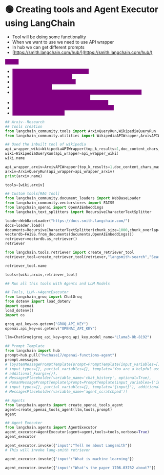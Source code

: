 # 🟢 Creating tools and Agent Executor using LangChain

* Tool will be doing some functionality
* When we want to use we need to use API wrapper
* In hub we can get different prompts
* [https://smith.langchain.com/hub/](https://smith.langchain.com/hub/)

<mark style="color:purple;background-color:purple;">**Steps:**</mark>

* <mark style="color:purple;background-color:purple;">Import utility and tools from langchain</mark>
* <mark style="color:purple;background-color:purple;">Initialize API wrapper of utility</mark>
* <mark style="color:purple;background-color:purple;">Initialize tool using API wrapper</mark>
* <mark style="color:purple;background-color:purple;">create a list of tools</mark>
* <mark style="color:purple;background-color:purple;">We can also create a tool using vectorDB - We will be creating a retriever and then create Retriever tool</mark>
* <mark style="color:purple;background-color:purple;">Create an agent by passing - llm , tools, prompt</mark>
* <mark style="color:purple;background-color:purple;">Instantiate agent executor using the agent created</mark>
* <mark style="color:purple;background-color:purple;">Invoke the agent executor</mark>

```python
## Arxiv--Research
## Tools creation
from langchain_community.tools import ArxivQueryRun,WikipediaQueryRun
from langchain_community.utilities import WikipediaAPIWrapper,ArxivAPIWrapper

## Used the inbuilt tool of wikipedia
api_wrapper_wiki=WikipediaAPIWrapper(top_k_results=1,doc_content_chars_max=250)
wiki=WikipediaQueryRun(api_wrapper=api_wrapper_wiki)
wiki.name

api_wrapper_arxiv=ArxivAPIWrapper(top_k_results=1,doc_content_chars_max=250)
arxiv=ArxivQueryRun(api_wrapper=api_wrapper_arxiv)
print(arxiv.name)

tools=[wiki,arxiv]

## Custom tools[RAG Tool]
from langchain_community.document_loaders import WebBaseLoader
from langchain_community.vectorstores import FAISS
from langchain_openai import OpenAIEmbeddings
from langchain_text_splitters import RecursiveCharacterTextSplitter

loader=WebBaseLoader("https://docs.smith.langchain.com/")
docs=loader.load()
documents=RecursiveCharacterTextSplitter(chunk_size=1000,chunk_overlap=200).split_documents(docs)
vectordb=FAISS.from_documents(documents,OpenAIEmbeddings())
retriever=vectordb.as_retriever()
retriever

from langchain.tools.retriever import create_retriever_tool
retriever_tool=create_retriever_tool(retriever,"langsmith-search","Search any information about Langsmith ")

retriever_tool.name

tools=[wiki,arxiv,retriever_tool]

## Run all this tools with Agents and LLM Models

## Tools, LLM-->AgentExecutor
from langchain_groq import ChatGroq
from dotenv import load_dotenv
import openai
load_dotenv()
import os

groq_api_key=os.getenv("GROQ_API_KEY")
openai.api_key=os.getenv("OPENAI_API_KEY")

llm=ChatGroq(groq_api_key=groq_api_key,model_name="Llama3-8b-8192")

## Prompt Template
from langchain import hub
prompt=hub.pull("hwchase17/openai-functions-agent")
prompt.messages
# [SystemMessagePromptTemplate(prompt=PromptTemplate(input_variables=[], 
# input_types={}, partial_variables={}, template='You are a helpful assistant'), 
# additional_kwargs={}),
# MessagesPlaceholder(variable_name='chat_history', optional=True),
# HumanMessagePromptTemplate(prompt=PromptTemplate(input_variables=['input'], 
# input_types={}, partial_variables={}, template='{input}'), additional_kwargs={}),
# MessagesPlaceholder(variable_name='agent_scratchpad')]

## Agents
from langchain.agents import create_openai_tools_agent
agent=create_openai_tools_agent(llm,tools,prompt)
agent

## Agent Executer
from langchain.agents import AgentExecutor
agent_executor=AgentExecutor(agent=agent,tools=tools,verbose=True)
agent_executor

agent_executor.invoke({"input":"Tell me about Langsmith"})
# This will invoke lang-smith retriever

agent_executor.invoke({"input":"What is machine learning"})

agent_executor.invoke({"input":"What's the paper 1706.03762 about?"})
```
